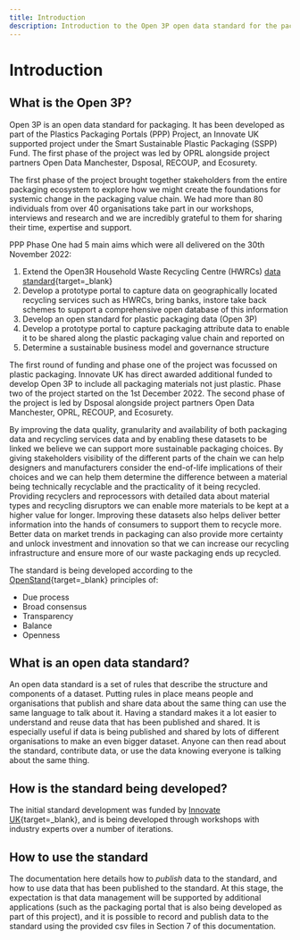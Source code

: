 ```yaml
---
title: Introduction
description: Introduction to the Open 3P open data standard for the packaging value chain.
---
```


# Introduction

## What is the Open 3P?

Open 3P is an open data standard for packaging. It has been developed as part of the Plastics Packaging Portals (PPP) Project, an Innovate UK supported project under the Smart Sustainable Plastic Packaging (SSPP) Fund. The first phase of the project was led by OPRL alongside project partners Open Data Manchester, Dsposal, RECOUP, and Ecosurety.

The first phase of the project brought together stakeholders from the entire packaging ecosystem to explore how we might create the foundations for systemic change in the packaging value chain. We had more than 80 individuals from over 40 organisations take part in our workshops, interviews and research and we are incredibly grateful to them for sharing their time, expertise and support.

PPP Phase One had 5 main aims which were all delivered on the 30th November 2022:

1. Extend the Open3R Household Waste Recycling Centre (HWRCs) [data standard](https://opendatamanchester.github.io/Open3R/){target=_blank}
2. Develop a prototype portal to capture data on geographically located recycling services such as HWRCs, bring banks, instore take back schemes
to support a comprehensive open database of this information
3. Develop an open standard for plastic packaging data (Open 3P)
4. Develop a prototype portal to capture packaging attribute data to enable it to be shared along the plastic packaging value chain and reported on
5. Determine a sustainable business model and governance structure

The first round of funding and phase one of the project was focussed on plastic packaging. Innovate UK has direct awarded additional funded to develop Open 3P to include all packaging materials not just plastic. Phase two of the project started on the 1st December 2022. The second phase of the project is led by Dsposal alongside project partners Open Data Manchester, OPRL, RECOUP, and Ecosurety.

By improving the data quality, granularity and availability of both packaging data and recycling services data and by enabling these datasets to be linked we believe we can support more sustainable packaging choices. By giving stakeholders visibility of the different parts of the chain we can help designers and manufacturers consider the end-of-life implications of their choices and we can help them determine the difference between a material being technically  recyclable and the practicality of it being recycled. Providing recyclers and reprocessors with detailed data about material types and recycling disruptors we can enable more materials to be kept at a higher value for longer. Improving these datasets also helps deliver better information into the hands of consumers to support them to recycle more. Better data on market trends in packaging can also provide more certainty and unlock investment and innovation so that we can increase our recycling infrastructure and ensure more of our waste packaging ends up recycled.

The standard is being developed according to the [OpenStand](https://open-stand.org/){target=_blank} principles of:

* Due process
* Broad consensus
* Transparency
* Balance
* Openness

## What is an open data standard?

An open data standard is a set of rules that describe the structure and components of a dataset. Putting rules in place means people and organisations that publish and share data about the same thing can use the same language to talk about it. Having a standard makes it a lot easier to understand and reuse data that has been published and shared. It is especially useful if data is being published and shared by lots of different organisations to make an even bigger dataset. Anyone can then read about the standard, contribute data, or use the data knowing everyone is talking about the same thing.

## How is the standard being developed?

The initial standard development was funded by [Innovate UK](https://www.gov.uk/government/organisations/innovate-uk){target=_blank}, and is being developed through workshops with industry experts over a number of iterations.

## How to use the standard

The documentation here details how to *publish* data to the standard, and how to use data that has been published to the standard. At this stage, the expectation is that data management will be supported by additional applications (such as the packaging portal that is also being developed as part of this project), and it is possible to record and publish data to the standard using the provided csv files in Section 7 of this documentation. 
